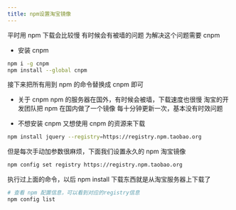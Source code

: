 ```yaml
---
title: npm设置淘宝镜像
---
```


平时用 npm 下载会比较慢
有时候会有被墙的问题
为解决这个问题需要 cnpm

-   安装 cnpm

```sh
npm i -g cnpm
npm install --global cnpm
```

接下来把所有用到 npm 的命令替换成 cnpm 即可

-   关于 cnpm
    npm 的服务器在国外，有时候会被墙，下载速度也很慢
    淘宝的开发团队把 npm 在国内做了一个镜像
    每十分钟更新一次，基本没有时效问题

-   不想安装 cnpm 又想使用 cnpm 的资源来下载

```sh
npm install jquery --registry=https://registry.npm.taobao.org
```

但是每次手动加参数很麻烦，下面我们设置永久的 npm 淘宝镜像

```sh
npm config set registry https://registry.npm.taobao.org
```

执行过上面的命令，以后 npm install 下载东西就是从淘宝服务器上下载了

```sh
# 查看 npm 配置信息，可以看到对应的registry信息
npm config list
```
